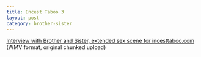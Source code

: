 ```yaml
---
title: Incest Taboo 3
layout: post
category: brother-sister
---
```


<a href="https://incest.life/media/brother_sister/videos/incest%20taboo%203/">Interview with Brother and Sister, extended sex scene for incesttaboo.com</a> (WMV format, original chunked upload)

